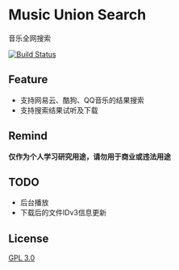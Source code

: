 # Music Union Search
音乐全网搜索

[![Build Status](https://travis-ci.org/picone/MusicUnionSearch.png?branch=master)](https://travis-ci.org/picone/MusicUnionSearch)

## Feature

- 支持网易云、酷狗、QQ音乐的结果搜索
- 支持搜索结果试听及下载

## Remind

**仅作为个人学习研究用途，请勿用于商业或违法用途**

## TODO

- 后台播放
- 下载后的文件IDv3信息更新

## License

[GPL 3.0](https://github.com/picone/MusicUnionSearch/blob/master/LICENSE)

